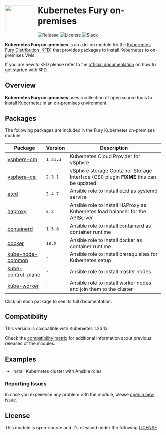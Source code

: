<!-- markdownlint-disable MD033 -->
<h1>
    <img src="https://github.com/sighupio/fury-distribution/blob/master/docs/assets/fury-epta-white.png?raw=true" align="left" width="90" style="margin-right: 15px"/>
    Kubernetes Fury on-premises
</h1>
<!-- markdownlint-enable MD033 -->

![Release](https://img.shields.io/badge/Latest%20Release-v1.20.15-blue)
![License](https://img.shields.io/github/license/sighupio/fury-kubernetes-on-premises?label=License)
![Slack](https://img.shields.io/badge/slack-@kubernetes/fury-yellow.svg?logo=slack&label=Slack)

<!-- <KFD-DOCS> -->

**Kubernetes Fury on-premises** is an add-on module for the [Kubernetes Fury Distribution (KFD)][kfd-repo] that provides
packages to install Kubernetes to on-premises VMs.

If you are new to KFD please refer to the [official documentation][kfd-docs] on how to get started with KFD.

## Overview

**Kubernetes Fury on-premises** uses a collection of open source tools to install Kubernetes in an on-premises environment.

## Packages

The following packages are included in the Fury Kubernetes on-premises module:

| Package                                        | Version  | Description                                                                            |
| ---------------------------------------------- | -------- | -------------------------------------------------------------------------------------- |
| [vsphere-cm](katalog/vsphere-cm)               | `1.21.3` | Kubernetes Cloud Provider for vSphere                                                  |
| [vsphere-csi](katalog/vsphere-csi)             | `2.3.1`  | vSphere storage Container Storage Interface (CSI) plugin **FIXME** this can be updated |
| [etcd](roles/etcd)                             | `3.4.7`  | Ansible role to install etcd as systemd service                                        |
| [haproxy](roles/haproxy)                       | `2.2`    | Ansible role to install HAProxy as Kubernetes load balancer for the APIServer          |
| [containerd](roles/containerd)                 | `1.5.8`  | Ansible role to install containerd as container runtime                                |
| [docker](roles/docker)                         | `19.X`   | Ansible role to install docker as container runtime                                    |
| [kube-node-common](roles/kube-node-common)     | `-`      | Ansible role to install prerequisites for Kubernetes setup                             |
| [kube-control-plane](roles/kube-control-plane) | `-`      | Ansible role to install master nodes                                                   |
| [kube-worker](roles/kube-worker)               | `-`      | Ansible role to install worker nodes and join them to the cluster                      |

Click on each package to see its full documentation.

## Compatibility

This version is compatible with Kubernetes 1.23.13

Check the [compatibility matrix][compatibility-matrix] for additional information about previous releases of the modules.

## Examples

- [Install Kubernetes cluster with Ansible roles](examples/playbooks)

<!-- Links -->

[compatibility-matrix]: https://github.com/sighupio/fury-kubernetes-on-premises/blob/master/docs/COMPATIBILITY_MATRIX.md
[kfd-repo]: https://github.com/sighupio/fury-distribution
[kfd-docs]: https://docs.kubernetesfury.com/docs/distribution/

<!-- </KFD-DOCS> -->

<!-- <FOOTER> -->

### Reporting Issues

In case you experience any problem with the module, please [open a new issue](https://github.com/sighupio/fury-kubernetes-on-premises/issues/new/choose).

## License

This module is open-source and it's released under the following [LICENSE](LICENSE)

<!-- </FOOTER> -->
